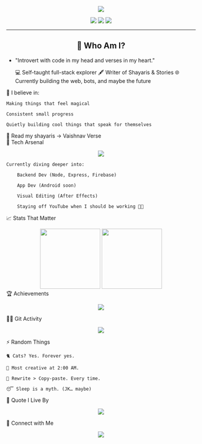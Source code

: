 <!-- HEADER BANNER -->
<p align="center">
  <img src="https://readme-typing-svg.herokuapp.com?font=Fira+Code&duration=3000&pause=1000&color=F75C7E&center=true&vCenter=true&width=435&lines=Hey+I'm+Vaishnav+aka+Argue!;Code.+Create.+Repeat.;18+y%2Fo+Developer+%7C+Night+Thinker" />
</p>

<div align="center">
  <img src="https://img.shields.io/static/v1?label=Status&message=Always%20Learning&color=blueviolet&style=for-the-badge&logo=typescript" />
  <img src="https://komarev.com/ghpvc/?username=vaishnavdounde65&style=for-the-badge&color=brightgreen" />
  <img src="https://img.shields.io/github/followers/vaishnavdounde65?style=for-the-badge&color=ff69b4" />
</div>

---

<h2 align="center">🧠 Who Am I?</h2>


- "Introvert with code in my head and verses in my heart."

    💻 Self-taught full-stack explorer
    🖋️ Writer of Shayaris & Stories
    🌐 Currently building the web, bots, and maybe the future

🌟 I believe in:

    Making things that feel magical

    Consistent small progress

    Quietly building cool things that speak for themselves

🔗 Read my shayaris → Vaishnav Verse <br>
🔧 Tech Arsenal
<p align="center"> <img src="https://skillicons.dev/icons?i=html,css,js,react,tailwind,python,java,cs,firebase,nodejs" /> </p>

    Currently diving deeper into:

        Backend Dev (Node, Express, Firebase)

        App Dev (Android soon)

        Visual Editing (After Effects)

        Staying off YouTube when I should be working 😵‍💫

📈 Stats That Matter
<div align="center"> <img src="https://github-readme-stats.vercel.app/api?username=vaishnavdounde65&show_icons=true&theme=tokyonight&count_private=true" height="160"/> <img src="https://streak-stats.demolab.com?user=vaishnavdounde65&theme=tokyonight" height="160"/> </div>
🏆 Achievements
<p align="center"> <img src="https://github-profile-trophy.vercel.app/?username=vaishnavdounde65&theme=dracula&margin-w=15&no-bg=true&title=Stars,Commits,Followers,Repositories,PullRequest" /> </p>
🕵️‍♂️ Git Activity
<p align="center"> <img src="https://github-readme-activity-graph.vercel.app/graph?username=vaishnavdounde65&theme=react-dark&area=true&hide_border=true" /> </p>
⚡ Random Things

    🐈 Cats? Yes. Forever yes.

    🧠 Most creative at 2:00 AM.

    🔄 Rewrite > Copy-paste. Every time.

    😴 Sleep is a myth. (JK… maybe)

🧩 Quote I Live By
<p align="center"> <img src="https://quotes-github-readme.vercel.app/api?type=vertical&theme=radical" /> </p>
🤝 Connect with Me
<p align="center"> <a href="https://discord.com/users/842978764690030593"> <img src="https://lanyard.cnrad.dev/api/842978764690030593?theme=dark&bg=1e1e2e&animated=true&borderRadius=20px" /> </a> </p>
